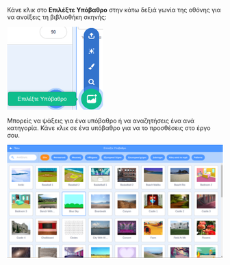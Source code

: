Κάνε κλικ στο **Επιλέξτε Υπόβαθρο** στην κάτω δεξιά γωνία της οθόνης για να ανοίξεις τη βιβλιοθήκη σκηνής:

![Το εικονίδιο "Επιλέξτε Υπόβαθρο" έχει επιλεγεί.](images/stage-choose.png)

Μπορείς να ψάξεις για ένα υπόβαθρο ή να αναζητήσεις ένα ανά κατηγορία. Κάνε κλικ σε ένα υπόβαθρο για να το προσθέσεις στο έργο σου.

![Βιβλιοθήκη Υποβάθρων.](images/backdrop.png)

